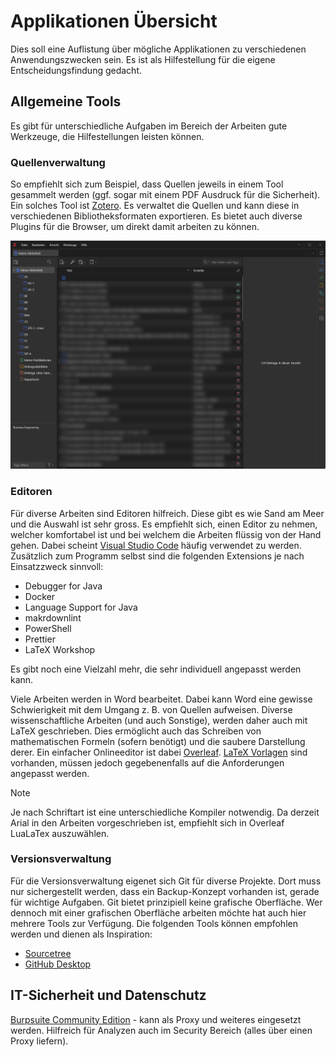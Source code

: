 # Applikationen Übersicht

Dies soll eine Auflistung über mögliche Applikationen zu verschiedenen Anwendungszwecken sein.
Es ist als Hilfestellung für die eigene Entscheidungsfindung gedacht.

## Allgemeine Tools

Es gibt für unterschiedliche Aufgaben im Bereich der Arbeiten gute Werkzeuge, die Hilfestellungen leisten können.

### Quellenverwaltung

So empfiehlt sich zum Beispiel, dass Quellen jeweils in einem Tool gesammelt werden (ggf. sogar mit einem PDF Ausdruck für die Sicherheit). Ein solches Tool ist [Zotero](https://www.zotero.org). Es verwaltet die Quellen und kann diese in verschiedenen Bibliotheksformaten exportieren.
Es bietet auch diverse Plugins für die Browser, um direkt damit arbeiten zu können.

![Beipsielbibliothek Zotero](/Bilder/Beispiel_Zotero.png)

### Editoren

Für diverse Arbeiten sind Editoren hilfreich. Diese gibt es wie Sand am Meer und die Auswahl ist sehr gross. Es empfiehlt sich,
einen Editor zu nehmen, welcher komfortabel ist und bei welchem die Arbeiten flüssig von der Hand gehen.
Dabei scheint [Visual Studio Code](https://code.visualstudio.com/) häufig verwendet zu werden. Zusätzlich zum Programm selbst sind
die folgenden Extensions je nach Einsatzzweck sinnvoll:

- Debugger for Java
- Docker
- Language Support for Java
- makrdownlint
- PowerShell
- Prettier
- LaTeX Workshop

Es gibt noch eine Vielzahl mehr, die sehr individuell angepasst werden kann.

Viele Arbeiten werden in Word bearbeitet. Dabei kann Word eine gewisse Schwierigkeit mit dem Umgang z. B. von Quellen aufweisen.
Diverse wissenschaftliche Arbeiten (und auch Sonstige), werden daher auch mit LaTeX geschrieben. Dies ermöglicht auch das
Schreiben von mathematischen Formeln (sofern benötigt) und die saubere Darstellung derer.
Ein einfacher Onlineeditor ist dabei [Overleaf](https://www.overleaf.com). [LaTeX Vorlagen](https://github.com/hfict-fr22/Vorlage-ATL-Latex) sind vorhanden, müssen jedoch gegebenenfalls auf die Anforderungen angepasst werden.

> [!NOTE]  
> Je nach Schriftart ist eine unterschiedliche Kompiler notwendig. Da derzeit Arial in den Arbeiten vorgeschrieben ist, empfiehlt sich in
> Overleaf LuaLaTex auszuwählen.

### Versionsverwaltung

Für die Versionsverwaltung eigenet sich Git für diverse Projekte.
Dort muss nur sichergestellt werden, dass ein Backup-Konzept vorhanden ist, gerade für wichtige Aufgaben.
Git bietet prinzipiell keine grafische Oberfläche. Wer dennoch mit einer grafischen Oberfläche arbeiten möchte hat auch hier mehrere Tools zur Verfügung.
Die folgenden Tools können empfohlen werden und dienen als Inspiration:

- [Sourcetree](https://www.sourcetreeapp.com/)
- [GitHub Desktop](https://github.com/apps/desktop)

## IT-Sicherheit und Datenschutz

[Burpsuite Community Edition](https://portswigger.net/burp/communitydownload) - kann als Proxy und weiteres eingesetzt werden.
Hilfreich für Analyzen auch im Security Bereich (alles über einen Proxy liefern).
